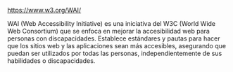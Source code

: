 https://www.w3.org/WAI/

WAI (Web Accessibility Initiative) es una iniciativa del W3C (World Wide Web Consortium) que se enfoca en mejorar la accesibilidad web para personas con discapacidades. Establece estándares y pautas para hacer que los sitios web y las aplicaciones sean más accesibles, asegurando que puedan ser utilizados por todas las personas, independientemente de sus habilidades o discapacidades.